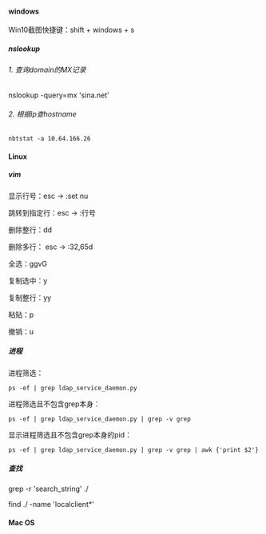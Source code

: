 #### windows

Win10截图快捷键：shift + windows + s

##### nslookup

###### 1. 查询domain的MX记录

nslookup -query=mx 'sina.net'

###### 2. 根据ip查hostname

```
nbtstat -a 10.64.166.26
```



#### Linux

##### vim

显示行号：esc -> :set nu

跳转到指定行：esc -> :行号

删除整行：dd

删除多行： esc -> :32,65d

全选：ggvG

复制选中：y

复制整行：yy

粘贴：p

撤销：u

##### 进程

进程筛选：

```shell
ps -ef | grep ldap_service_daemon.py
```

进程筛选且不包含grep本身： 

```shell
ps -ef | grep ldap_service_daemon.py | grep -v grep
```

显示进程筛选且不包含grep本身的pid：

```shell
ps -ef | grep ldap_service_daemon.py | grep -v grep | awk {'print $2'}
```





##### 查找

grep -r 'search_string' ./

find ./ -name 'localclient*'



#### Mac OS



